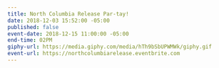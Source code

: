 ```yaml
---
title: North Columbia Release Par-tay!
date: 2018-12-03 15:52:00 -05:00
published: false
event-date: 2018-12-15 11:00:00 -05:00
end-time: 02PM
giphy-url: https://media.giphy.com/media/hTh9bSbUPWMWk/giphy.gif
event-url: https://northcolumbiarelease.eventbrite.com
---
```


